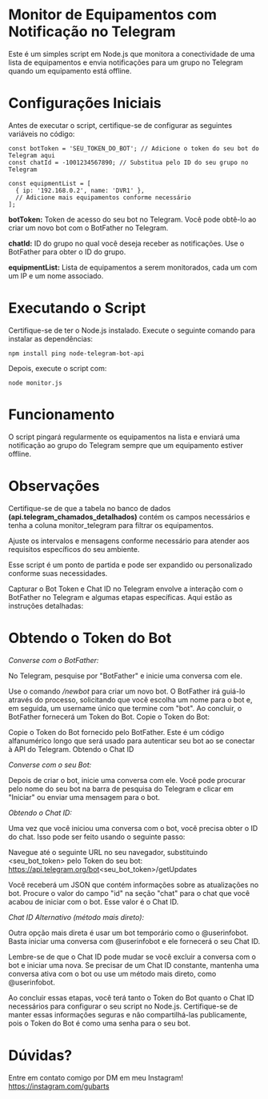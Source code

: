 # Monitor de Equipamentos com Notificação no Telegram

Este é um simples script em Node.js que monitora a conectividade de uma lista de equipamentos e envia notificações para um grupo no Telegram quando um equipamento está offline.

# Configurações Iniciais
Antes de executar o script, certifique-se de configurar as seguintes variáveis no código:

```
const botToken = 'SEU_TOKEN_DO_BOT'; // Adicione o token do seu bot do Telegram aqui
const chatId = -1001234567890; // Substitua pelo ID do seu grupo no Telegram

const equipmentList = [
  { ip: '192.168.0.2', name: 'DVR1' },
  // Adicione mais equipamentos conforme necessário
];
```


**botToken:** Token de acesso do seu bot no Telegram. Você pode obtê-lo ao criar um novo bot com o BotFather no Telegram.

**chatId:** ID do grupo no qual você deseja receber as notificações. Use o BotFather para obter o ID do grupo.

**equipmentList:** Lista de equipamentos a serem monitorados, cada um com um IP e um nome associado.

# Executando o Script
Certifique-se de ter o Node.js instalado. Execute o seguinte comando para instalar as dependências:


```npm install ping node-telegram-bot-api```

Depois, execute o script com:


```node monitor.js```

# Funcionamento
O script pingará regularmente os equipamentos na lista e enviará uma notificação ao grupo do Telegram sempre que um equipamento estiver offline.

# Observações

Certifique-se de que a tabela no banco de dados **(api.telegram_chamados_detalhados)** contém os campos necessários e tenha a coluna monitor_telegram para filtrar os equipamentos.

Ajuste os intervalos e mensagens conforme necessário para atender aos requisitos específicos do seu ambiente.

Esse script é um ponto de partida e pode ser expandido ou personalizado conforme suas necessidades.


Capturar o Bot Token e Chat ID no Telegram envolve a interação com o BotFather no Telegram e algumas etapas específicas. Aqui estão as instruções detalhadas:

# Obtendo o Token do Bot

*Converse com o BotFather:*

No Telegram, pesquise por "BotFather" e inicie uma conversa com ele.

Use o comando */newbot* para criar um novo bot. O BotFather irá guiá-lo através do processo, solicitando que você escolha um nome para o bot e, em seguida, um username único que termine com "bot". Ao concluir, o BotFather fornecerá um Token do Bot.
Copie o Token do Bot:

Copie o Token do Bot fornecido pelo BotFather. Este é um código alfanumérico longo que será usado para autenticar seu bot ao se conectar à API do Telegram.
Obtendo o Chat ID

*Converse com o seu Bot:*

Depois de criar o bot, inicie uma conversa com ele. Você pode procurar pelo nome do seu bot na barra de pesquisa do Telegram e clicar em "Iniciar" ou enviar uma mensagem para o bot.

*Obtendo o Chat ID:*

Uma vez que você iniciou uma conversa com o bot, você precisa obter o ID do chat. Isso pode ser feito usando o seguinte passo:

Navegue até o seguinte URL no seu navegador, substituindo <seu_bot_token> pelo Token do seu bot: https://api.telegram.org/bot<seu_bot_token>/getUpdates

Você receberá um JSON que contém informações sobre as atualizações no bot. Procure o valor do campo "id" na seção "chat" para o chat que você acabou de iniciar com o bot. Esse valor é o Chat ID.

*Chat ID Alternativo (método mais direto):*

Outra opção mais direta é usar um bot temporário como o @userinfobot. Basta iniciar uma conversa com @userinfobot e ele fornecerá o seu Chat ID.

Lembre-se de que o Chat ID pode mudar se você excluir a conversa com o bot e iniciar uma nova. Se precisar de um Chat ID constante, mantenha uma conversa ativa com o bot ou use um método mais direto, como @userinfobot.

Ao concluir essas etapas, você terá tanto o Token do Bot quanto o Chat ID necessários para configurar o seu script no Node.js. Certifique-se de manter essas informações seguras e não compartilhá-las publicamente, pois o Token do Bot é como uma senha para o seu bot.


# Dúvidas?

Entre em contato comigo por DM em meu Instagram! https://instagram.com/gubarts
